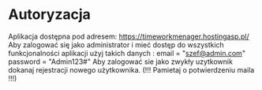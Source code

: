 # Autoryzacja
Aplikacja dostępna pod adresem: https://timeworkmenager.hostingasp.pl/
Aby zalogować się jako administrator i mieć dostęp do wszystkich funkcjonalności aplikacji użyj takich danych :
 email = "szef@admin.com"
 password = "Admin123#"
Aby zalogować sie jako zwykły uzytkownik dokanaj rejestracji nowego użytkownika. 
(!!! Pamietaj o potwierdzeniu maila !!!)
